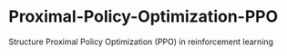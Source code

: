 # Proximal-Policy-Optimization-PPO
Structure Proximal Policy Optimization (PPO) in reinforcement learning
